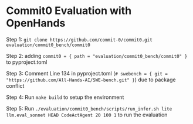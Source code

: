# Commit0 Evaluation with OpenHands

Step 1: `git clone https://github.com/commit-0/commit0.git evaluation/commit0_bench/commit0`

Step 2: adding `commit0 = { path = "evaluation/commit0_bench/commit0" }` to pyproject.toml

Step 3: Comment Line 134 in pyproject.toml (`# swebench = { git = "https://github.com/All-Hands-AI/SWE-bench.git" }`) due to package conflict

Step 4: Run `make build` to setup the environment

Step 5: Run `./evaluation/commit0_bench/scripts/run_infer.sh lite llm.eval_sonnet HEAD CodeActAgent 20 100 1` to run the evaluation
